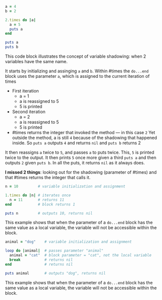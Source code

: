 ```ruby
a = 4
b = 2

2.times do |a|
  a = 5
  puts a
end

puts a
puts b
```

This code block illustrates the concept of variable shadowing: when 2 variables have the same name.

It starts by initializing and assinging `a` and `b`.
Within #times the `do...end` block uses the parameter `a`, which is assigned to the current iteration of times
  - First iteration
    - a = 1
    - a is reassigned to 5
    - 5 is printed
  - Second iteration
    - a = 2
    - a is reassigned to 5
    - 5 is printed
  - #times returns the integer that invoked the method — in this case `2`
Yet outside the method, a is still `4` because of the shadowing that happened inside.
So `puts a` outputs `4` and returns `nil` and `puts b` returns 2


It then reassigns `a` twice to `5`, and passes `a` to puts twice. This, `5` is printed twice to the output.
It then prints `5` once more given a third `puts a` and then outputs `2` given `puts b`.
In all the puts, it returns `nil` as it always does.

**I missed 2 things**: looking out for the shadowing (parameter of #times) and that #times returns the integer that calls it.

```ruby
n = 10         # variable initialization and assignment

1.times do |n| # iterates once
  n = 11       # returns 11
end            # block returns 1

puts n         # outputs 10, returns nil
```

This example shows that when the parameter of a `do...end` block has the same value as a local variable, the variable will not be accessible within the block.

```ruby
animal = "dog"    # variable initialization and assignment

loop do |animal|  # passes parameter "animal"
  animal = "cat"  # block parameter = "cat", not the local variable
  break           # returns nil
end               # returns nil

puts animal       # outputs "dog", returns nil
```

This example shows that when the parameter of a `do...end` block has the same value as a local variable, the variable will not be accessible within the block.
